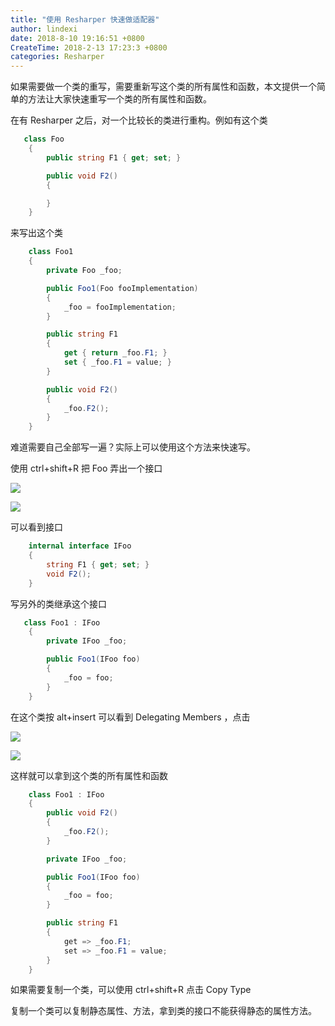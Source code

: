 ```yaml
---
title: "使用 Resharper 快速做适配器"
author: lindexi
date: 2018-8-10 19:16:51 +0800
CreateTime: 2018-2-13 17:23:3 +0800
categories: Resharper
---
```


如果需要做一个类的重写，需要重新写这个类的所有属性和函数，本文提供一个简单的方法让大家快速重写一个类的所有属性和函数。

<!--more-->



<!-- 标签：Resharper -->

在有 Resharper 之后，对一个比较长的类进行重构。例如有这个类

```csharp
   class Foo
    {
        public string F1 { get; set; }

        public void F2()
        {

        }
    }
```

来写出这个类

```csharp
    class Foo1
    {
        private Foo _foo;

        public Foo1(Foo fooImplementation)
        {
            _foo = fooImplementation;
        }

        public string F1
        {
            get { return _foo.F1; }
            set { _foo.F1 = value; }
        }

        public void F2()
        {
            _foo.F2();
        }
    }
```

难道需要自己全部写一遍？实际上可以使用这个方法来快速写。

使用 ctrl+shift+R 把 Foo 弄出一个接口

![](http://image.acmx.xyz/34fdad35-5dfe-a75b-2b4b-8c5e313038e2%2F2018123183128.jpg)

![](http://image.acmx.xyz/34fdad35-5dfe-a75b-2b4b-8c5e313038e2%2F201812318323.jpg)

可以看到接口

```csharp
    internal interface IFoo
    {
        string F1 { get; set; }
        void F2();
    }
```

写另外的类继承这个接口

```csharp
   class Foo1 : IFoo
    {
        private IFoo _foo;

        public Foo1(IFoo foo)
        {
            _foo = foo;
        }
    }
```

在这个类按 alt+insert 可以看到  Delegating Members ，点击

![](http://image.acmx.xyz/34fdad35-5dfe-a75b-2b4b-8c5e313038e2%2F201812318371.jpg)

![](http://image.acmx.xyz/34fdad35-5dfe-a75b-2b4b-8c5e313038e2%2F201812318383.jpg)

这样就可以拿到这个类的所有属性和函数

```csharp
    class Foo1 : IFoo
    {
        public void F2()
        {
            _foo.F2();
        }

        private IFoo _foo;

        public Foo1(IFoo foo)
        {
            _foo = foo;
        }

        public string F1
        {
            get => _foo.F1;
            set => _foo.F1 = value;
        }
    }
```

如果需要复制一个类，可以使用 ctrl+shift+R 点击 Copy Type

复制一个类可以复制静态属性、方法，拿到类的接口不能获得静态的属性方法。

